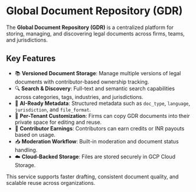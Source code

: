 # Global Document Repository (GDR)

The **Global Document Repository (GDR)** is a centralized platform for storing, managing, and discovering legal documents across firms, teams, and jurisdictions.

## Key Features

- 📚 **Versioned Document Storage**: Manage multiple versions of legal documents with contributor-based ownership tracking.
- 🔍 **Search & Discovery**: Full-text and semantic search capabilities across categories, tags, industries, and jurisdictions.
- 🧠 **AI-Ready Metadata**: Structured metadata such as `doc_type`, `language`, `jurisdiction`, and `file_format`.
- 🔐 **Per-Tenant Customization**: Firms can copy GDR documents into their private space for editing and reuse.
- 💸 **Contributor Earnings**: Contributors can earn credits or INR payouts based on usage.
- 📥 **Moderation Workflow**: Built-in moderation and document status handling.
- ☁️ **Cloud-Backed Storage**: Files are stored securely in GCP Cloud Storage.

This service supports faster drafting, consistent document quality, and scalable reuse across organizations.
